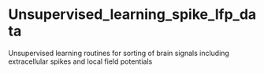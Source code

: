 # Unsupervised_learning_spike_lfp_data
Unsupervised learning routines for sorting of brain signals including extracellular spikes and local field potentials
